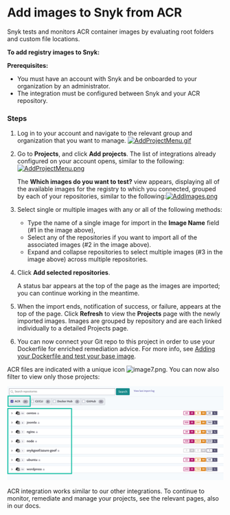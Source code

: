 # Add images to Snyk from ACR

Snyk tests and monitors ACR container images by evaluating root folders and custom file locations.

**To add registry images to Snyk:**

**Prerequisites:**

* You must have an account with Snyk and be onboarded to your organization by an administrator.
* The integration must be configured between Snyk and your ACR repository.

### Steps

1. Log in to your account and navigate to the relevant group and organization that you want to manage. [![AddProjectMenu.gif](https://support.snyk.io/hc/article_attachments/360007147078/uuid-da316a4a-c823-cf03-f37f-5305446dc970-en.gif)](https://support.snyk.io/hc/article_attachments/360007147078/uuid-da316a4a-c823-cf03-f37f-5305446dc970-en.gif)
2. Go to **Projects**, and click **Add projects**. The list of integrations already configured on your account opens, similar to the following:  
   [![AddProjectMenu.png](https://support.snyk.io/hc/article_attachments/360007147098/uuid-dd01aab7-482f-0fc2-01de-c2427a14a0e0-en.png)](https://support.snyk.io/hc/article_attachments/360007147098/uuid-dd01aab7-482f-0fc2-01de-c2427a14a0e0-en.png)

   The **Which images do you want to test?** view appears, displaying all of the available images for the registry to which you connected, grouped by each of your repositories, similar to the following:[![AddImages.png](https://support.snyk.io/hc/article_attachments/360007147118/uuid-bd9cf629-f5fb-b28b-1fc1-40df2367a7f9-en.png)](https://support.snyk.io/hc/article_attachments/360007147118/uuid-bd9cf629-f5fb-b28b-1fc1-40df2367a7f9-en.png)

3. Select single or multiple images with any or all of the following methods:
   * Type the name of a single image for import in the **Image Name** field \(\#1 in the image above\),
   * Select any of the repositories if you want to import all of the associated images \(\#2 in the image above\).
   * Expand and collapse repositories to select multiple images \(\#3 in the image above\) across multiple repositories.
4. Click **Add selected repositories**.

   A status bar appears at the top of the page as the images are imported; you can continue working in the meantime.

5. When the import ends, notification of success, or failure, appears at the top of the page. Click **Refresh** to view the **Projects** page with the newly imported images. Images are grouped by repository and are each linked individually to a detailed Projects page.
6. You can now connect your Git repo to this project in order to use your Dockerfile for enriched remediation advice. For more info, see [Adding your Dockerfile and test your base image](https://support.snyk.io/hc/articles/360003916218#UUID-9ab347a6-8af0-ef6c-5ebd-cec21fbfab29).

ACR files are indicated with a unique icon ![image7.png](https://support.snyk.io/hc/article_attachments/360007065757/uuid-5d10608d-d674-d4ee-d6c2-6faadd6fc8ea-en.png). You can now also filter to view only those projects:

![](../../../.gitbook/assets/image%20%284%29%20%281%29.png)

ACR integration works similar to our other integrations. To continue to monitor, remediate and manage your projects, see the relevant pages, also in our docs.

